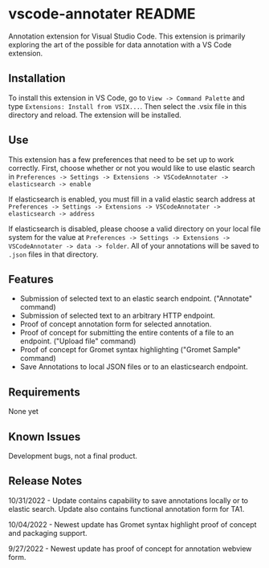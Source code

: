 # vscode-annotater README

Annotation extension for Visual Studio Code. This extension is primarily exploring the art of the possible for data annotation with a VS Code extension.

## Installation

To install this extension in VS Code, go to ```View -> Command Palette``` and type ```Extensions: Install from VSIX...```. Then select the .vsix file in this directory and reload. The extension will be installed.

## Use

This extension has a few preferences that need to be set up to work correctly. First, choose whether or not you would like to use elastic search in ```Preferences -> Settings -> Extensions -> VSCodeAnnotater -> elasticsearch -> enable```

If elasticsearch is enabled, you must fill in a valid elastic search address at ```Preferences -> Settings -> Extensions -> VSCodeAnnotater -> elasticsearch -> address```

If elasticsearch is disabled, please choose a valid directory on your local file system for the value at ```Preferences -> Settings -> Extensions -> VSCodeAnnotater -> data -> folder```. All of your annotations will be saved to ```.json``` files in that directory.

## Features

+ Submission of selected text to an elastic search endpoint. ("Annotate" command)
+ Submission of selected text to an arbitrary HTTP endpoint.
+ Proof of concept annotation form for selected annotation.
+ Proof of concept for submitting the entire contents of a file to an endpoint. ("Upload file" command)
+ Proof of concept for Gromet syntax highlighting ("Gromet Sample" command)
+ Save Annotations to local JSON files or to an elasticsearch endpoint.

## Requirements

None yet

## Known Issues

Development bugs, not a final product.

## Release Notes

10/31/2022 - Update contains capability to save annotations locally or to elastic search. Update also contains functional annotation form for TA1.

10/04/2022 - Newest update has Gromet syntax highlight proof of concept and packaging support.

9/27/2022 - Newest update has proof of concept for annotation webview form.
